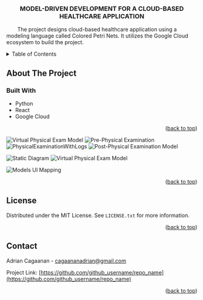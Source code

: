 
<!-- Improved compatibility of back to top link: See: https://github.com/othneildrew/Best-README-Template/pull/73 -->
<a name="readme-top"></a>
<!--
*** Thanks for checking out the Best-README-Template. If you have a suggestion
*** that would make this better, please fork the repo and create a pull request
*** or simply open an issue with the tag "enhancement".
*** Don't forget to give the project a star!
*** Thanks again! Now go create something AMAZING! :D
-->



<!-- PROJECT LOGO -->
<br />

<h3 align="center">MODEL-DRIVEN DEVELOPMENT FOR A CLOUD-BASED HEALTHCARE APPLICATION</h3>

 &ensp; &ensp; &ensp;The project designs cloud-based healthcare application using a modeling language called Colored Petri Nets. It utilizes the Google Cloud ecosystem to build the project.



<!-- TABLE OF CONTENTS -->
<details>
  <summary>Table of Contents</summary>
  <ol>
    <li>
      <a href="#about-the-project">About The Project</a>
      <ul>
        <li><a href="#built-with">Built With</a></li>
      </ul>
    </li>
  </ol>
</details>



<!-- ABOUT THE PROJECT -->
## About The Project

### Built With

* Python
* React
* Google Cloud



<p align="right">(<a href="#readme-top">back to top</a>)</p>


![Virtual Physical Exam Model](https://github.com/diboy2/virtual_physical_exam/assets/1735785/f5cfa66a-c462-4822-add0-1b12a1f0baa3)
![Pre-Physical Examination](https://github.com/diboy2/virtual_physical_exam/assets/1735785/c4243e32-5b98-4093-9fd1-a3a4230707c6)
![PhysicalExaminationWithLogs](https://github.com/diboy2/virtual_physical_exam/assets/1735785/e88ae162-49aa-45f6-b1d8-b7b4fba162da)
![Post-Physical Examination Model](https://github.com/diboy2/virtual_physical_exam/assets/1735785/a4ca6892-c722-4044-9878-4c1d34883af6)

![Static Diagram](https://github.com/diboy2/virtual_physical_exam/assets/1735785/2d625991-346b-47f7-a3b1-b7fd2bc16ad4)
![Virtual Physical Exam Model](https://github.com/diboy2/virtual_physical_exam/assets/1735785/ab8507ff-e2f0-42f7-9f92-db5480663b50)

![Models UI Mapping](https://github.com/diboy2/virtual_physical_exam/assets/1735785/cc979324-942c-4e89-aeb2-48b6a6db1537)

<p align="right">(<a href="#readme-top">back to top</a>)</p>

<!-- LICENSE -->
## License

Distributed under the MIT License. See `LICENSE.txt` for more information.

<p align="right">(<a href="#readme-top">back to top</a>)</p>



<!-- CONTACT -->
## Contact

Adrian Cagaanan - cagaananadrian@gmail.com

Project Link: [https://github.com/github_username/repo_name](https://github.com/github_username/repo_name)

<p align="right">(<a href="#readme-top">back to top</a>)</p>

